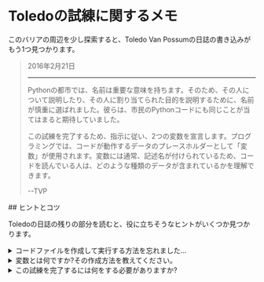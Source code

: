 # Toledoの試練に関するメモ

このバリアの周辺を少し探索すると、Toledo Van Possumの日誌の書き込みがもう1つ見つかります。

<blockquote>
2016年2月21日
<hr/>
<p>
Pythonの都市では、名前は重要な意味を持ちます。そのため、その人について説明したり、その人に割り当てられた目的を説明するために、名前が慎重に選ばれました。彼らは、市民のPythonコードにも同じことが当てはまると期待していました。
</p>
<p>
この試練を完了するため、指示に従い、2つの変数を宣言します。プログラミングでは、コードが動作するデータのプレースホルダーとして「変数」が使用されます。変数には通常、記述名が付けられているため、コードを読んでいる人は、どのような種類のデータが含まれているかを理解できます。
</p>
<p>
--TVP
</p>
</blockquote>
## ヒントとコツ

Toledoの日誌の残りの部分を読むと、役に立ちそうなヒントがいくつか見つかります。

<details>
<summary>コードファイルを作成して実行する方法を忘れました...</summary>
心配する必要はありません。完了した試練のバリアに戻り、*スペースバー*を押すと、前の試練に戻り、確認できます。必要に応じて何度でも、これらの試練で学習した手法を確認できます。このエリアの始めのいくつかの試練では、Pythonコードの記述方法と実行方法を理解しておく必要があります。

</details>
<details>
<summary>変数とは何ですか?その作成方法を教えてください。</summary>
[変数](https://www.w3schools.com/python/python_variables.asp)とは、プログラムが動作するデータのコンテナです。変数には、スペースを含まない連続した名前を付ける必要があります。Pythonでは、変数名に複数の単語を含める必要がある場合、スペースではなく`_`を使用します。例えば、変数を「my awesome thing」という名前にしたい場合、Pythonでは`my_awesome_thing`になります。

変数名はユーザーが作成します。変数名は、必要に応じて（ほぼ）任意の名前を付けることができます

コードの変数に値を__割り当てる__には、`=`（等号）を使用します。次のコードでは、数値`777`を`lucky_number`の名前の変数に割り当て、文字列`"Star Wars"`を`favorite_movie`の名前の変数に割り当てています。

```python
lucky_number = 777
favorite_movie = "Star Wars"

print(f"My luck number is {lucky_number}")
print(f"My favorite movie is {favorite_movie}")
```

</details>
<details>
<summary>この試練を完了するには何をする必要がありますか?</summary>
コードフォルダに、ファイル`variables.py`を作成します。

```bash
<%= env.TQ_PYTHON_CODE_PATH.value %>
```

このファイルで、文字列`"Cedric"`に設定された変数`favorite_robot`を作成します。`meaning_of_life`という名前の別の変数を作成します。これは数値`42`に設定されます。変数の宣言方法が分からない場合は、上記のヒントを参照してください。

コードを準備し、[*HACK*]ボタンをクリックし、試練を完了します。

</details>
